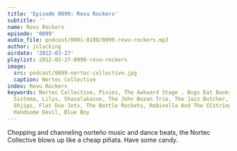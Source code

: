 ```yaml
---
title: 'Episode 0099: Revu Rockers'
subtitle: ''
name: Revu Rockers
episode: '0099'
audio_file: podcast/0001-0100/0099.revu-rockers.mp3
author: jclacking
airdate: '2012-03-27'
playlist: 2012-03-27-0099-revu-rockers
image:
  src: podcast/0099-nortec-collective.jpg
  caption: Nortec Collective
index: Revu Rockers
keywords: Nortec Collective, Pixies, The Awkward Stage , Bugs Eat Books, Buraka Som
  Sistema, Lilys, Shazalakazoo, The John Buzon Trio, The Jazz Butcher, Tribe, Wooden
  Shjips, Flat Duo Jets, The Bottle Rockets, Robinella And The CCstringband, That
  Handsome Devil, Blue Boy
---
```

Chopping and channeling norteño music and dance beats, the Nortec Collective blows up like a cheap piñata. Have some candy.
